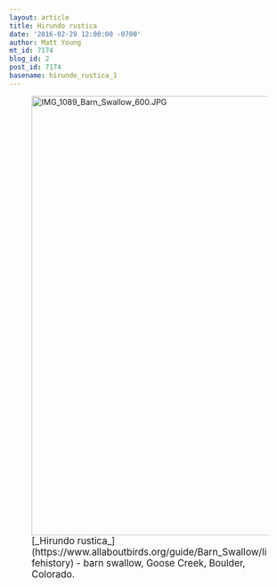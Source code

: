 ```yaml
---
layout: article
title: Hirundo rustica
date: '2016-02-29 12:00:00 -0700'
author: Matt Young
mt_id: 7174
blog_id: 2
post_id: 7174
basename: hirundo_rustica_1
---
```

<figure>
<img src="http://pandasthumb.org/archives/2016/02/28/IMG_1089_Barn_Swallow_600.JPG" alt="IMG_1089_Barn_Swallow_600.JPG" width="600" height="789" />
<figcaption markdown="span">
<big>[_Hirundo rustica_](https://www.allaboutbirds.org/guide/Barn_Swallow/lifehistory) - barn swallow, Goose Creek, Boulder, Colorado.</big>

</figcaption>
</figure>
